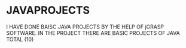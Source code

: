# JAVAPROJECTS
I HAVE DONE BAISC JAVA PROJECTS BY THE HELP OF  jGRASP SOFTWARE. IN THE PROJECT THERE ARE BASIC PROJECTS OF JAVA TOTAL (10)
